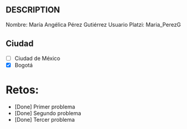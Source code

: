## DESCRIPTION

Nombre: María Angélica Pérez Gutiérrez
Usuario Platzi: Maria_PerezG

## Ciudad
- [ ] Ciudad de México
- [x] Bogotá

# Retos:
  - [Done] Primer problema
  - [Done] Segundo problema
  - [Done] Tercer problema
